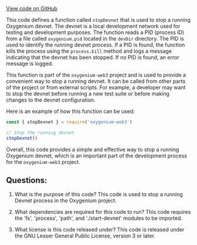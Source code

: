 [View code on GitHub](https://github.com/oxygenium/oxygenium-web3/packages/cli/scripts/stop-devnet.js)

This code defines a function called `stopDevnet` that is used to stop a running Oxygenium devnet. The devnet is a local development network used for testing and development purposes. The function reads a PID (process ID) from a file called `oxygenium.pid` located in the `devDir` directory. The PID is used to identify the running devnet process. If a PID is found, the function kills the process using the `process.kill` method and logs a message indicating that the devnet has been stopped. If no PID is found, an error message is logged.

This function is part of the `oxygenium-web3` project and is used to provide a convenient way to stop a running devnet. It can be called from other parts of the project or from external scripts. For example, a developer may want to stop the devnet before running a new test suite or before making changes to the devnet configuration.

Here is an example of how this function can be used:

```javascript
const { stopDevnet } = require('oxygenium-web3')

// Stop the running devnet
stopDevnet()
```

Overall, this code provides a simple and effective way to stop a running Oxygenium devnet, which is an important part of the development process for the `oxygenium-web3` project.
## Questions: 
 1. What is the purpose of this code?
   This code is used to stop a running Devnet process in the Oxygenium project.

2. What dependencies are required for this code to run?
   This code requires the 'fs', 'process', 'path', and './start-devnet' modules to be imported.

3. What license is this code released under?
   This code is released under the GNU Lesser General Public License, version 3 or later.